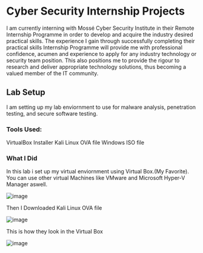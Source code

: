 # Cyber Security Internship Projects

I am currently interning with Mossé Cyber Security Institute in their Remote Internship Programme in order to develop and acquire the industry desired practical skills.
The experience I gain through successfully completing their practical skills Internship Programme will provide me with professional confidence, acumen and experience to apply for any industry technology or security team position. 
This also positions me to provide the rigour to research and deliver appropriate technology solutions, thus becoming a valued member of the IT community.

## Lab Setup

I am setting up my lab enviornment to use for malware analysis, penetration testing, and secure software testing.

### Tools Used:

VirtualBox Installer
Kali Linux OVA file
Windows ISO file

### What I Did

In this lab i set up my virtual enviornment using Virtual Box.(My Favorite). You can use other virtual Machines like VMware and Microsoft Hyper-V Manager aswell.

![image](https://github.com/alubin03/internship-projects/assets/141780397/484878d0-15c7-4300-b045-2696ecb79d4b)

Then I Downloaded Kali Linux OVA file

![image](https://github.com/alubin03/internship-projects/assets/141780397/e092f873-35e5-42a5-ab00-375b4e4c1629)

This is how they look in the Virtual Box

![image](https://github.com/alubin03/internship-projects/assets/141780397/3680713f-d587-486c-aaa1-5dc1a9b15d97)


